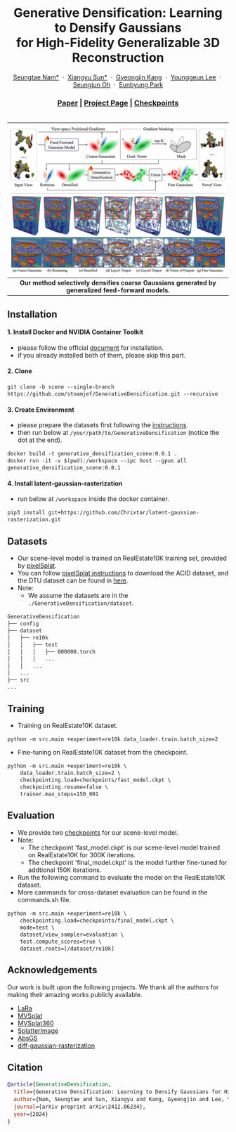 <p align="center">
  <h1 align="center">
  Generative Densification: Learning to Densify Gaussians <br> for High-Fidelity Generalizable 3D Reconstruction
  </h1>
  <p align="center">
    <a href="https://github.com/stnamjef">Seungtae Nam*</a>
    &nbsp;·&nbsp;
    <a href="https://scholar.google.com/citations?user=VLzxTrAAAAAJ&hl=ko&oi=ao">Xiangyu Sun*</a>
    &nbsp;·&nbsp;
    <a href="https://github.com/Gynjn">Gyeongjin Kang</a>
    &nbsp;·&nbsp;
    <a href="https://github.com/Younggeun-L">Younggeun Lee</a>
    &nbsp;·&nbsp;
    <a href="https://github.com/ohsngjun">Seungjun Oh</a>
    &nbsp;·&nbsp;
    <a href="https://silverbottlep.github.io/">Eunbyung Park</a>
  </p>
  <h3 align="center">
  <a href="https://arxiv.org/abs/2412.06234">Paper</a> | 
  <a href="https://stnamjef.github.io/GenerativeDensification/">Project Page</a> |
  <a href="https://huggingface.co/Xiang12yu/GDM-scene/tree/main">Checkpoints</a> 
  </h3>
  <div style="padding-top: 5px;"></div>
</p>

|![teaser](./assets/teaser.jpg)|
|:--:|
| **Our method selectively densifies coarse Gaussians generated by generalized feed-forward models.** |

## Installation
#### 1. Install Docker and NVIDIA Container Toolkit
* please follow the official [document](https://docs.nvidia.com/datacenter/cloud-native/container-toolkit/install-guide.html#docker) for installation.
* if you already installed both of them, please skip this part.

#### 2. Clone
```
git clone -b scene --single-branch https://github.com/stnamjef/GenerativeDensification.git --recursive
```

#### 3. Create Environment
* please prepare the datasets first following the [instructions](#datasets).
* then run below at `/your/path/to/GenerativeDensification` (notice the dot at the end).
```
docker build -t generative_densification_scene:0.0.1 .
docker run -it -v $(pwd):/workspace --ipc host --gpus all generative_densification_scene:0.0.1
```

#### 4. Install latent-gaussian-rasterization
* run below at `/workspace` inside the docker container.
```
pip3 install git+https://github.com/Chrixtar/latent-gaussian-rasterization.git
```

## Datasets
* Our scene-level model is trained on RealEstate10K training set, provided by [pixelSplat](https://github.com/dcharatan/pixelsplat?tab=readme-ov-file#acquiring-datasets).
* You can follow [pixelSplat instructions](https://github.com/dcharatan/pixelsplat?tab=readme-ov-file#acquiring-datasets) to download the ACID dataset, and the DTU dataset can be found in [here](https://github.com/donydchen/mvsplat?tab=readme-ov-file#dtu-for-testing-only).
* Note: 
  * We assume the datasets are in the `./GenerativeDensification/dataset`.

```shell
GenerativeDensification
├── config
├── dataset
│   ├── re10k
│   │   ├── test
│   │   │   ├── 000000.torch
│   │   │   ...
│   │   ...
│   ...
├── src
...
```

## Training
* Training on RealEstate10K dataset.
```
python -m src.main +experiment=re10k data_loader.train.batch_size=2
```
* Fine-tuning on RealEstate10K dataset from the checkpoint.
```
python -m src.main +experiment=re10k \
    data_loader.train.batch_size=2 \
    checkpointing.load=checkpoints/fast_model.ckpt \
    checkpointing.resume=false \
    trainer.max_steps=150_001
```

## Evaluation
* We provide two [checkpoints](https://huggingface.co/Xiang12yu/GDM-scene/tree/main) for our scene-level model.
* Note: 
  * The checkpoint 'fast_model.ckpt' is our scene-level model trained on RealEstate10K for 300K iterations.
  * The checkpoint 'final_model.ckpt' is the model further fine-tuned for addtional 150K iterations.
* Run the following command to evaluate the model on the RealEstate10K dataset.
* More cammands for cross-dataset evaluation can be found in the commands.sh file.
```
python -m src.main +experiment=re10k \
    checkpointing.load=checkpoints/final_model.ckpt \
    mode=test \
    dataset/view_sampler=evaluation \
    test.compute_scores=true \
    dataset.roots=[/dataset/re10k]
```

## Acknowledgements
Our work is built upon the following projects.
We thank all the authors for making their amazing works publicly available.
* [LaRa](https://github.com/autonomousvision/LaRa)
* [MVSplat](https://github.com/donydchen/mvsplat)
* [MVSplat360](https://github.com/donydchen/mvsplat360)
* [SplatterImage](https://github.com/szymanowiczs/splatter-image)
* [AbsGS](https://github.com/TY424/AbsGS)
* [diff-gaussian-rasterization](https://github.com/ashawkey/diff-gaussian-rasterization)

## Citation
```bibtex
@article{GenerativeDensification,
  title={Generative Densification: Learning to Densify Gaussians for High-Fidelity Generalizable 3D Reconstruction}, 
  author={Nam, Seungtae and Sun, Xiangyu and Kang, Gyeongjin and Lee, Younggeun and Oh, Seungjun and Park, Eunbyung},
  journal={arXiv preprint arXiv:2412.06234},
  year={2024}
}
```